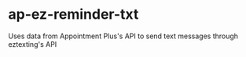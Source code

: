 # ap-ez-reminder-txt
Uses data from Appointment Plus's API to send text messages through eztexting's API

